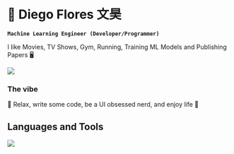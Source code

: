 # 🐉 Diego Flores 文昊

**`Machine Learning Engineer (Developer/Programmer)`**

I like Movies, TV Shows, Gym, Running, Training ML Models and Publishing Papers 🖥️

<div align="left">
  <img src="https://github-readme-stats.vercel.app/api?username=DiegoFloresWenHao&show_icons=true&theme=chartreuse-dark" style="display: inline-block; vertical-align: top;"/>
</div>

### The vibe

:panda_face: Relax, write some code, be a UI obsessed nerd, and enjoy life 🍵

## Languages and Tools

<p align="left">
  <a href="https://github.com/DiegoFloresWenHao">
    <img src="https://skillicons.dev/icons?i=python,pytorch,tensorflow,github,vscode,bash,postgres,openai">
  </a>
</p>
